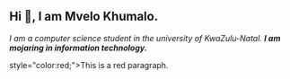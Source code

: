 ## Hi 👋, I am Mvelo Khumalo.

*I am a computer science student in the university of KwaZulu-Natal. **I am mojaring in information technology.***

<p> style="color:red;">This is a red paragraph.</p>
